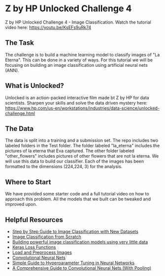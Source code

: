 # Z by HP Unlocked Challenge 4
Z by HP Unlocked Challenge 4 - Image Classification. Watch the tutorial video here: https://youtu.be/KsEFs9uRk74

## The Task
The challenge is to build a machine learning model to classify images of "La Eterna". This can be done in a variety of ways. For this tutorial we will be focusing on building an image classification using artificial neural nets (ANN). 

## What is Unlocked?
Unlocked is an action-packed interactive film made bt Z by HP for data scientists. Sharpen your skills and solve the data driven mystery here: https://www.hp.com/us-en/workstations/industries/data-science/unlocked-challenge.html

## The Data 
The data is split into a training and a submission set. The repo includes two labeled folders in the Test folder. The folder labeled "la_eterna" includes the pictures of la eterna that Eva captured. The other folder labeled "other_flowers" includes pictures of other flowers that are not la eterna. We will use this data to build our classifier. Each of the images has been formatted to the dimensions (224,224, 3) for the analysis. 

## Where to Start
We have provided some starter code and a full tutorial video on how to approach this problem. All the models that we built can be tweaked and improved upon. 

## Helpful Resources
* [Step by Step Guide to Image Classification with New Datasets](https://www.analyticsvidhya.com/blog/2021/07/step-by-step-guide-for-image-classification-on-custom-datasets/)
* [Image Classification from Scratch](https://keras.io/examples/vision/image_classification_from_scratch/)
* [Building powerful image classification models using very little data](https://blog.keras.io/building-powerful-image-classification-models-using-very-little-data.html)
* [Keras Loss Functions](https://neptune.ai/blog/keras-loss-functions)
* [Load and Preprocess Images](https://www.tensorflow.org/tutorials/load_data/images)
* [Convolutional Neural Nets](https://www.tensorflow.org/tutorials/images/cnn)
* [Simple Guide to Hyperparameter Tuning in Neural Networks](https://towardsdatascience.com/simple-guide-to-hyperparameter-tuning-in-neural-networks-3fe03dad8594)
* [A Comprehensive Guide to Convolutional Neural Nets (With Pooling)](https://towardsdatascience.com/a-comprehensive-guide-to-convolutional-neural-networks-the-eli5-way-3bd2b1164a53)
